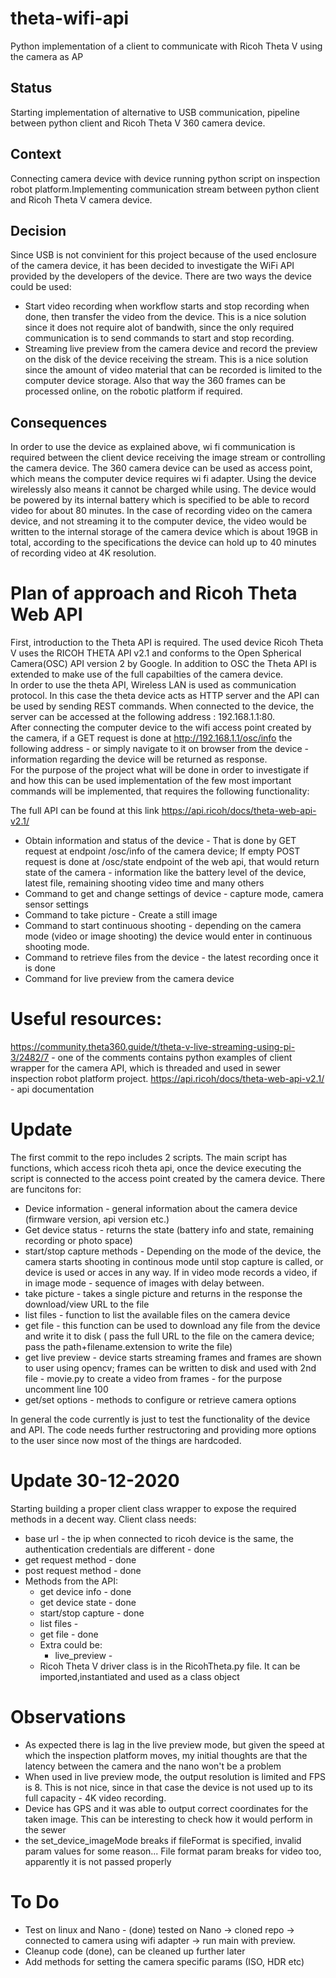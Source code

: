 # theta-wifi-api
 Python implementation of a client to communicate with Ricoh Theta V using the camera as AP

## Status
Starting implementation of alternative to USB communication, pipeline between python client and Ricoh Theta V 360 camera device.

## Context

Connecting camera device with device running python script on inspection robot platform.Implementing communication stream between python client and Ricoh Theta V camera device.
## Decision

Since USB is not convinient for this project because of the used enclosure of the camera device, it has been decided to investigate the WiFi API provided by the developers of the device. There are two ways the  device could be used:

- Start video recording when workflow starts and stop recording when done, then transfer the video from the device. This is a nice solution since it does not require alot of bandwith, since the only required  communication is to send commands to start and stop recording.
- Streaming live preview from the camera device and record the preview on the disk of the device receiving the stream. This is a nice solution since the amount of video material that can be recorded is limited to the computer device storage. Also that way the 360 frames can be processed online, on the robotic platform if required.

## Consequences
In order to use the device as explained above, wi fi communication is required between the client device receiving the image stream or controlling the camera device. The 360 camera device can be used as access point, which means the computer device requires wi fi adapter. Using the device wirelessly also means it cannot be charged while using. The device would be powered by its internal battery which is specified to be able to record video for about 80 minutes. In the case of recording video on the camera device, and not streaming it to the computer device, the video would be written to the internal storage of the camera device which is about 19GB in total, according to the specifications the device can hold up to 40 minutes of recording video at 4K resolution.

# Plan of approach and Ricoh Theta Web API #

First, introduction to the Theta API is required. The used device Ricoh Theta V uses the RICOH THETA API v2.1 and conforms to the Open Spherical Camera(OSC) API version 2 by Google. In addition to OSC the Theta API is extended to make use of the full capabilties of the camera device. <br>
In order to use the theta API, Wireless LAN is used as communication protocol. In this case the theta device acts as HTTP server and the API can be used by sending REST commands. When connected to the device, the server can be accessed at the following address : 192.168.1.1:80. <br>
After connecting the computer device to the wifi access point created by the camera, if a GET request is done at http://192.168.1.1/osc/info the following address - or simply navigate to it on browser from the device - information regarding the device will be returned as response. <br>
For the purpose of the project what will be done in order to investigate if and how this can be used implementation of the few most important commands will be implemented, that requires the following functionality:

The full API can be found at this link https://api.ricoh/docs/theta-web-api-v2.1/

- Obtain information and status of the device - That is done by GET request at endpoint /osc/info of the camera device; If empty POST request is done at /osc/state endpoint of the web api, that would return state of the camera - information like the battery level of the device, latest file, remaining shooting video time and many others
- Command to get and change settings of device - capture mode, camera sensor settings
- Command to take picture - Create a still image 
- Command to start continuous shooting - depending on the camera mode (video or image shooting) the device would enter in continuous shooting mode.
- Command to retrieve files from the device - the latest recording once it is done
- Command for live preview from the camera device

# Useful resources:
https://community.theta360.guide/t/theta-v-live-streaming-using-pi-3/2482/7 - one of the comments contains python examples of client wrapper for the camera API, which is threaded and used in sewer inspection robot platform project.
https://api.ricoh/docs/theta-web-api-v2.1/ - api documentation

# Update
The first commit  to the repo includes 2 scripts. The main script has functions, which access ricoh theta api, once the device executing the script is connected to the access point created by the camera device. There are funcitons for:
- Device information - general information about the camera device (firmware version, api version etc.)
- Get device status - returns the state (battery info and state, remaining recording or photo space)
- start/stop capture methods - Depending on the mode of the device, the camera starts shooting in continous mode until stop capture is called, or device is used or acces in any way. If in video mode records a video, if in image mode - sequence of images with delay between.
- take picture - takes a single picture and returns in the response the download/view URL to the file
- list files - function to list the available files on the camera device
- get file - this function can be used to download any file from the device and write it to disk ( pass the full URL to the file on the camera device; pass the path+filename.extension to write the file)
- get live preview - device starts streaming frames and frames are shown to user using opencv; frames can be written to disk and used with 2nd file - movie.py to create a video from frames - for the purpose uncomment line 100
- get/set options - methods to configure or retrieve camera options

In general the code currently is just to test the functionality of the device and API. The code needs further restructoring and providing more options to the user since now most of the things are hardcoded.

# Update 30-12-2020
Starting building a proper client class wrapper to expose the required methods in a decent way.
Client class needs:
- base url - the ip when connected to ricoh device is the same, the authentication credentials are different - done
- get request method - done
- post request method - done
- Methods from the API:
  - get device info - done
  - get device state - done
  - start/stop capture - done
  - list files - 
  - get file - done
  - Extra could be: 
    - live_preview - 
  - Ricoh Theta V driver class is in the RicohTheta.py file. It can be imported,instantiated and used as a class object

# Observations
- As expected there is lag in the live preview mode, but given the speed at which the inspection platform moves, my initial thoughts are that the latency between the camera and the nano won't be a problem
- When used in live preview mode, the output resolution is limited and FPS is 8. This is not nice, since in that case the device is not used up to its full capacity - 4K video recording.
- Device has GPS and it was able to output correct coordinates for the taken image. This can be interesting to check how it would perform in the sewer
- the set_device_imageMode breaks if fileFormat is specified, invalid param values for some reason... File format param breaks for video too, apparently it is not passed properly


# To Do
- Test on linux and Nano - (done) tested on Nano -> cloned repo -> connected to camera using wifi adapter -> run main with preview.
- Cleanup code (done), can be cleaned up further later
- Add methods for setting the camera specific params (ISO, HDR etc)

